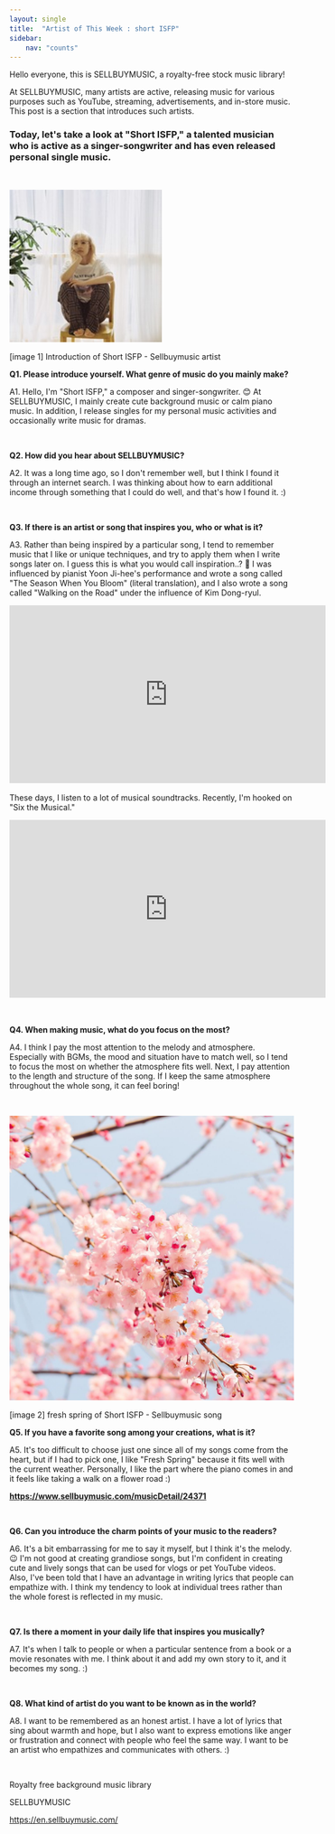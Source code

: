 ```yaml
---
layout: single
title:  "Artist of This Week : short ISFP"
sidebar:
    nav: "counts"
---
```


<p>Hello everyone, this is SELLBUYMUSIC, a royalty-free stock music library!</p>
<p>At SELLBUYMUSIC, many artists are active, releasing music for various purposes such as YouTube, streaming, advertisements, and in-store music. This post is a section that introduces such artists.</p>
<h3>Today, let&#39;s take a look at &quot;Short ISFP,&quot; a talented musician who is active as a singer-songwriter and has even released personal single music.</h3>
<p>&nbsp;</p>

<img src="../images/2023-05-08-ArtlistISFP/키작은ISFP.jpg" alt="키작은ISFP" style="zoom:150%;" />

<p>[image 1] Introduction of Short ISFP - Sellbuymusic artist </p>
<p><strong>Q1. Please introduce yourself. What genre of music do you mainly make?</strong></p>
<p>A1. Hello, I&#39;m &quot;Short ISFP,&quot; a composer and singer-songwriter. 😊 At SELLBUYMUSIC, I mainly create cute background music or calm piano music. In addition, I release singles for my personal music activities and occasionally write music for dramas.</p>
<p>&nbsp;</p>
<p><strong>Q2. How did you hear about SELLBUYMUSIC?</strong></p>
<p>A2. It was a long time ago, so I don&#39;t remember well, but I think I found it through an internet search. I was thinking about how to earn additional income through something that I could do well, and that&#39;s how I found it. :)</p>
<p>&nbsp;</p>

<p><strong>Q3. If there is an artist or song that inspires you, who or what is it?</strong></p>
<p>A3. Rather than being inspired by a particular song, I tend to remember music that I like or unique techniques, and try to apply them when I write songs later on. I guess this is what you would call inspiration..? 🥰 I was influenced by pianist Yoon Ji-hee&#39;s performance and wrote a song called &quot;The Season When You Bloom&quot; (literal translation), and I also wrote a song called &quot;Walking on the Road&quot; under the influence of Kim Dong-ryul. </p>
<iframe width="560" height="315" src="https://www.youtube.com/embed/lyn_X8H7PCE" frameborder="0" allowfullscreen></iframe>
<p>These days, I listen to a lot of musical soundtracks. Recently, I&#39;m hooked on &quot;Six the Musical.&quot;</p>
<iframe width="560" height="315" src="https://www.youtube.com/embed/egqqtAo8WSI" frameborder="0" allowfullscreen></iframe>
<p>&nbsp;</p>
<p><strong>Q4. When making music, what do you focus on the most?</strong></p>
<p>A4. I think I pay the most attention to the melody and atmosphere. Especially with BGMs, the mood and situation have to match well, so I tend to focus the most on whether the atmosphere fits well. Next, I pay attention to the length and structure of the song. If I keep the same atmosphere throughout the whole song, it can feel boring!</p>
<p>&nbsp;</p>
<img src="../images/2023-05-08-ArtlistISFP/shortisfp_freshspring.jpg" alt="shortisfp_freshspring" style="zoom:67%;" />

<p>[image 2] fresh spring of Short ISFP - Sellbuymusic song </p>
<p><strong>Q5. If you have a favorite song among your creations, what is it?</strong></p>
<p>A5. It&#39;s too difficult to choose just one since all of my songs come from the heart, but if I had to pick one, I like &quot;Fresh Spring&quot; because it fits well with the current weather. Personally, I like the part where the piano comes in and it feels like taking a walk on a flower road :) </p>
<p><strong><a href='https://www.sellbuymusic.com/musicDetail/24371' target='_blank' class='url'>https://www.sellbuymusic.com/musicDetail/24371</a></strong></p>
<p>&nbsp;</p>
<p><strong>Q6. Can you introduce the charm points of your music to the readers?</strong></p>
<p>A6. It&#39;s a bit embarrassing for me to say it myself, but I think it&#39;s the melody. 😉 I&#39;m not good at creating grandiose songs, but I&#39;m confident in creating cute and lively songs that can be used for vlogs or pet YouTube videos. Also, I&#39;ve been told that I have an advantage in writing lyrics that people can empathize with. I think my tendency to look at individual trees rather than the whole forest is reflected in my music.</p>
<p>&nbsp;</p>
<p><strong>Q7. Is there a moment in your daily life that inspires you musically?</strong></p>
<p>A7. It&#39;s when I talk to people or when a particular sentence from a book or a movie resonates with me. I think about it and add my own story to it, and it becomes my song. :)</p>
<p>&nbsp;</p>
<p><strong>Q8. What kind of artist do you want to be known as in the world?</strong></p>
<p>A8. I want to be remembered as an honest artist. I have a lot of lyrics that sing about warmth and hope, but I also want to express emotions like anger or frustration and connect with people who feel the same way. I want to be an artist who empathizes and communicates with others. :)</p>
<p>&nbsp;</p>
<p>Royalty free background music library</p>
<p>SELLBUYMUSIC</p>
<p><a href='https://en.sellbuymusic.com/' target='_blank' class='url'>https://en.sellbuymusic.com/</a></p>